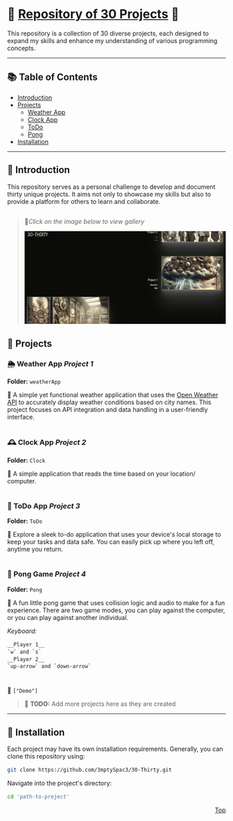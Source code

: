 
# 🚀<span id="top"> [Repository of 30 Projects](https://3mptyspac3.github.io/30-Thirty/) </span> 🚀

This repository is a collection of 30 diverse projects, each designed to expand my skills and enhance my understanding of various programming concepts. 

---

## 📚 Table of Contents

- [Introduction](#-introduction)
- [Projects](#-projects)
  - [Weather App](#project1)
  - [Clock App](#project2)
  - [ToDo](#project3)
  - [Pong](#project4)
- [Installation](#-installation)

---

## 🌟 Introduction

This repository serves as a personal challenge to develop and document thirty unique projects. It aims not only to showcase my skills but also to provide a platform for others to learn and collaborate.

## 

> 🔻*Click on the image below to view gallery*
>
> [![30-Thirty](https://github.com/3mptySpac3/30-Thirty/blob/main/Thumbnail.jpg?raw=true)](https://3mptyspac3.github.io/30-Thirty/)

## 📁 Projects

### <span id="project1"> 🌦 Weather App *Project 1* </span>
**Folder:** `weatherApp`

🔗 A simple yet functional weather application that uses the [Open Weather API](https://openweathermap.org/) to accurately display weather conditions based on city names. This project focuses on API integration and data handling in a user-friendly interface.

#

### <span id="project2">🕰️ Clock App *Project 2*</span>
**Folder:** `Clock`

🔗 A simple application that reads the time based on your location/ computer.

#

###  <span id="project3"> 📝 ToDo App *Project 3* </span>

**Folder:** `ToDo`

🔗 Explore a sleek to-do application that uses your device's local storage to keep your tasks and data safe. You can easily pick up where you left off, anytime you return.

#

###  <span id="project4"> 🏓 Pong Game *Project 4* </span>

**Folder:** `Pong`

🔗 A fun little pong game that uses collision logic and audio to make for a fun experience. There are two game modes, you can play against the computer, or you can play against another individual.

_Keyboard:_
```bash
__Player 1__
`w` and `s`
__Player 2__
`up-arrow` and `down-arrow`
```
#
🎥 
`["Demo"]`

> 📝 **TODO:** Add more projects here as they are created

---

## 🔧 Installation

Each project may have its own installation requirements. Generally, you can clone this repository using:

```bash
git clone https://github.com/3mptySpac3/30-Thirty.git
```

Navigate into the project's directory:
```bash
cd 'path-to-project'
```

<p align="right">
  <a href="#top">Top</a>
</p>


